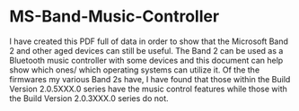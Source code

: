 # MS-Band-Music-Controller
I have created this PDF full of data in order to show that the Microsoft Band 2 and other aged devices can still be useful. The Band 2 can be used as a Bluetooth music controller with some devices and this document can help show which ones/ which operating systems can utilize it. Of the the firmwares my various Band 2s have, I have found that those within the Build Version 2.0.5XXX.0 series have the music control features while those with the Build Version 2.0.3XXX.0 series do not. 
